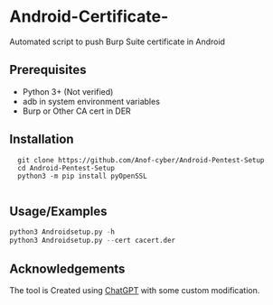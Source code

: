 # Android-Certificate-
Automated script to push Burp Suite certificate in Android 

## Prerequisites

- Python 3+ (Not verified)
- adb in system environment variables 
- Burp or Other CA cert in DER


## Installation

```All
  git clone https://github.com/Anof-cyber/Android-Pentest-Setup
  cd Android-Pentest-Setup
  python3 -m pip install pyOpenSSL
 
```


## Usage/Examples

```Python
python3 Androidsetup.py -h
python3 Androidsetup.py --cert cacert.der

```

## Acknowledgements
The tool is Created using [ChatGPT](https://chat.openai.com/chat) with some custom modification. 

 

